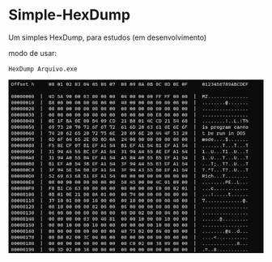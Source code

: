 # Simple-HexDump
Um simples HexDump, para estudos (em desenvolvimento)

modo de usar:
```
HexDump Arquivo.exe
 ```
  
<img src="img/source.png">
